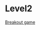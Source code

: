# Level2
<a href = "https://github.com/DJA526/Level2/blob/master/Breakout.jar?raw=true">
Breakout game
</a>
